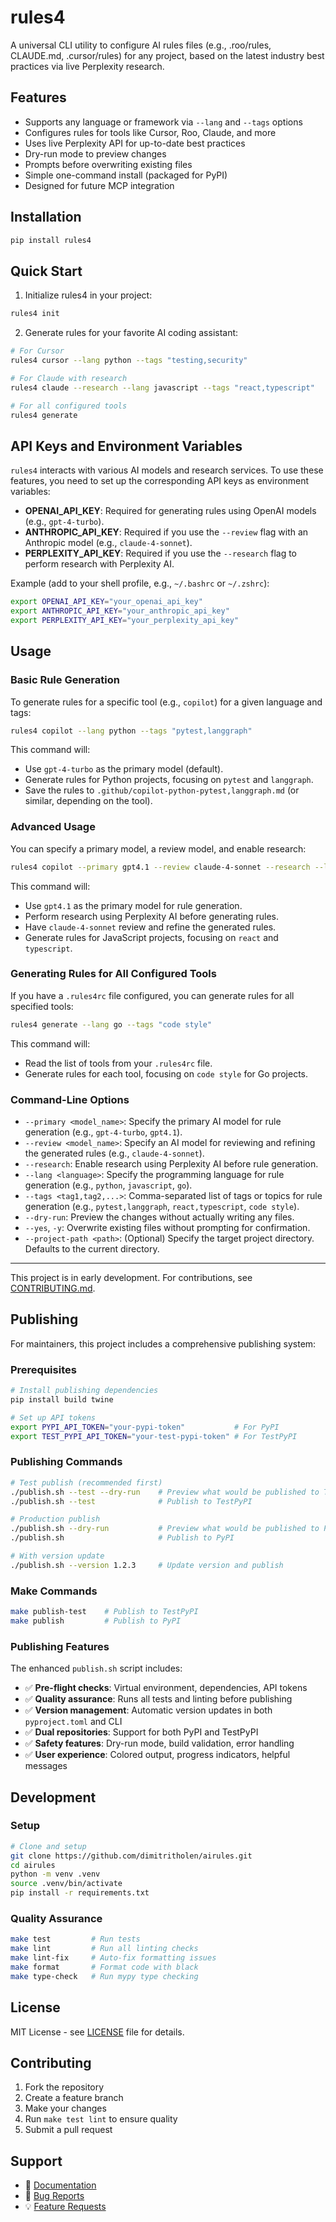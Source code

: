 # rules4

A universal CLI utility to configure AI rules files (e.g., .roo/rules, CLAUDE.md, .cursor/rules) for any project, based on the latest industry best practices via live Perplexity research.

## Features

- Supports any language or framework via `--lang` and `--tags` options
- Configures rules for tools like Cursor, Roo, Claude, and more
- Uses live Perplexity API for up-to-date best practices
- Dry-run mode to preview changes
- Prompts before overwriting existing files
- Simple one-command install (packaged for PyPI)
- Designed for future MCP integration

## Installation

```bash
pip install rules4
```

## Quick Start

1. Initialize rules4 in your project:

```bash
rules4 init
```

2. Generate rules for your favorite AI coding assistant:

```bash
# For Cursor
rules4 cursor --lang python --tags "testing,security"

# For Claude with research
rules4 claude --research --lang javascript --tags "react,typescript"

# For all configured tools
rules4 generate
```

## API Keys and Environment Variables

`rules4` interacts with various AI models and research services. To use these features, you need to set up the corresponding API keys as environment variables:

- **OPENAI_API_KEY**: Required for generating rules using OpenAI models (e.g., `gpt-4-turbo`).
- **ANTHROPIC_API_KEY**: Required if you use the `--review` flag with an Anthropic model (e.g., `claude-4-sonnet`).
- **PERPLEXITY_API_KEY**: Required if you use the `--research` flag to perform research with Perplexity AI.

Example (add to your shell profile, e.g., `~/.bashrc` or `~/.zshrc`):

```bash
export OPENAI_API_KEY="your_openai_api_key"
export ANTHROPIC_API_KEY="your_anthropic_api_key"
export PERPLEXITY_API_KEY="your_perplexity_api_key"
```

## Usage

### Basic Rule Generation

To generate rules for a specific tool (e.g., `copilot`) for a given language and tags:

```bash
rules4 copilot --lang python --tags "pytest,langgraph"
```

This command will:

- Use `gpt-4-turbo` as the primary model (default).
- Generate rules for Python projects, focusing on `pytest` and `langgraph`.
- Save the rules to `.github/copilot-python-pytest,langgraph.md` (or similar, depending on the tool).

### Advanced Usage

You can specify a primary model, a review model, and enable research:

```bash
rules4 copilot --primary gpt4.1 --review claude-4-sonnet --research --lang javascript --tags "react,typescript"
```

This command will:

- Use `gpt4.1` as the primary model for rule generation.
- Perform research using Perplexity AI before generating rules.
- Have `claude-4-sonnet` review and refine the generated rules.
- Generate rules for JavaScript projects, focusing on `react` and `typescript`.

### Generating Rules for All Configured Tools

If you have a `.rules4rc` file configured, you can generate rules for all specified tools:

```bash
rules4 generate --lang go --tags "code style"
```

This command will:

- Read the list of tools from your `.rules4rc` file.
- Generate rules for each tool, focusing on `code style` for Go projects.

### Command-Line Options

- `--primary <model_name>`: Specify the primary AI model for rule generation (e.g., `gpt-4-turbo`, `gpt4.1`).
- `--review <model_name>`: Specify an AI model for reviewing and refining the generated rules (e.g., `claude-4-sonnet`).
- `--research`: Enable research using Perplexity AI before rule generation.
- `--lang <language>`: Specify the programming language for rule generation (e.g., `python`, `javascript`, `go`).
- `--tags <tag1,tag2,...>`: Comma-separated list of tags or topics for rule generation (e.g., `pytest,langgraph`, `react,typescript`, `code style`).
- `--dry-run`: Preview the changes without actually writing any files.
- `--yes`, `-y`: Overwrite existing files without prompting for confirmation.
- `--project-path <path>`: (Optional) Specify the target project directory. Defaults to the current directory.

---

This project is in early development. For contributions, see [CONTRIBUTING.md](CONTRIBUTING.md).

## Publishing

For maintainers, this project includes a comprehensive publishing system:

### Prerequisites

```bash
# Install publishing dependencies
pip install build twine

# Set up API tokens
export PYPI_API_TOKEN="your-pypi-token"           # For PyPI
export TEST_PYPI_API_TOKEN="your-test-pypi-token" # For TestPyPI
```

### Publishing Commands

```bash
# Test publish (recommended first)
./publish.sh --test --dry-run    # Preview what would be published to TestPyPI
./publish.sh --test              # Publish to TestPyPI

# Production publish
./publish.sh --dry-run           # Preview what would be published to PyPI
./publish.sh                     # Publish to PyPI

# With version update
./publish.sh --version 1.2.3     # Update version and publish
```

### Make Commands

```bash
make publish-test    # Publish to TestPyPI
make publish         # Publish to PyPI
```

### Publishing Features

The enhanced `publish.sh` script includes:

- ✅ **Pre-flight checks**: Virtual environment, dependencies, API tokens
- ✅ **Quality assurance**: Runs all tests and linting before publishing
- ✅ **Version management**: Automatic version updates in both `pyproject.toml` and CLI
- ✅ **Dual repositories**: Support for both PyPI and TestPyPI
- ✅ **Safety features**: Dry-run mode, build validation, error handling
- ✅ **User experience**: Colored output, progress indicators, helpful messages

## Development

### Setup

```bash
# Clone and setup
git clone https://github.com/dimitritholen/airules.git
cd airules
python -m venv .venv
source .venv/bin/activate
pip install -r requirements.txt
```

### Quality Assurance

```bash
make test         # Run tests
make lint         # Run all linting checks
make lint-fix     # Auto-fix formatting issues
make format       # Format code with black
make type-check   # Run mypy type checking
```

## License

MIT License - see [LICENSE](LICENSE) file for details.

## Contributing

1. Fork the repository
2. Create a feature branch
3. Make your changes
4. Run `make test lint` to ensure quality
5. Submit a pull request

## Support

- 📖 [Documentation](https://github.com/dimitritholen/airules)
- 🐛 [Bug Reports](https://github.com/dimitritholen/airules/issues)
- 💡 [Feature Requests](https://github.com/dimitritholen/airules/issues)
